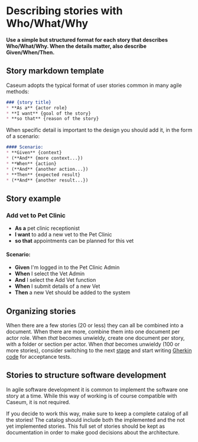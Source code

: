 # Describing stories with Who/What/Why

**Use a simple but structured format for each story that describes Who/What/Why. When the details matter, also describe Given/When/Then.**

## Story markdown template
Caseum adopts the typical format of user stories common in many agile methods:

```markdown
### {story title}
* **As a** {actor role}
* **I want** {goal of the story}
* **so that** {reason of the story}
```

When specific detail is important to the design you should add it, in the form of a scenario:

```markdown
#### Scenario:
* **Given** {context}
* (**And** {more context...})
* **When** {action}
* (**And** {another action...})
* **Then** {expected result}
* (**And** {another result...})
```

## Story example

### Add vet to Pet Clinic
* **As a** pet clinic receptionist
* **I want** to add a new vet to the Pet Clinic
* **so that** appointments can be planned for this vet

#### Scenario:
* **Given** I'm logged in to the Pet Clinic Admin
* **When** I select the Vet Admin
* **And** I select the Add Vet function
* **When** I submit details of a new Vet
* **Then** a new Vet should be added to the system

## Organizing stories

When there are a few stories (20 or less) they can all be combined into a document. When there are more, combine them into one document per actor role. When _that_ becomes unwieldy, create one document per story, with a folder or section per actor. When _that_ becomes unwieldy (100 or more stories), consider switching to the next [stage](../guides/stages.md) and start writing [Gherkin code](gherkin-code.md) for acceptance tests.

## Stories to structure software development

In agile software development it is common to implement the software one story at a time. While this way of working is of course compatible with Caseum, it is not required.

If you decide to work this way, make sure to keep a complete catalog of all the stories! The catalog should include both the implemented and the not yet implemented stories. This full set of stories should be kept as documentation in order to make good decisions about the architecture.
